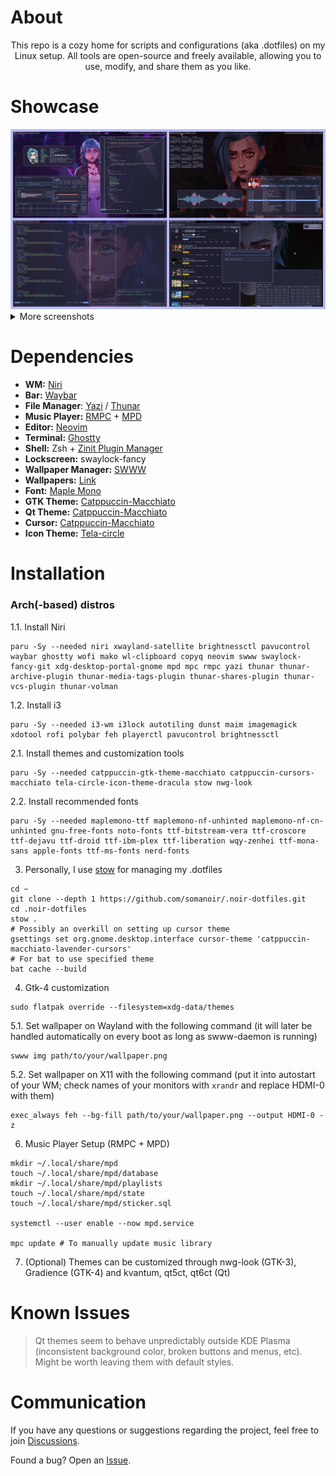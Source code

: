 # About

<div align="center">
  This repo is a cozy home for scripts and configurations (aka .dotfiles) on my Linux setup. All tools are open-source and freely available, allowing you to use, modify, and share them as you like.
</div>

# Showcase

<div align="center">
  <img alt="Showcase 0" src="./assets/showcase_0.png" />
</div>

<details>
  <summary>More screenshots</summary>
  <div align="center">
    <img alt="Showcase 1" src="./assets/showcase_1.png" />
    <img alt="Showcase 2" src="./assets/showcase_2.png" />
    <img alt="Showcase 3" src="./assets/showcase_3.png" />
    <img alt="Showcase 4" src="./assets/showcase_4.png" />
    <img alt="Showcase 5" src="./assets/showcase_5.png" />
  </div>
</details>

# Dependencies

- **WM:** [Niri](https://github.com/YaLTeR/niri)
- **Bar:** [Waybar](https://github.com/Alexays/Waybar)
- **File Manager**: [Yazi](https://github.com/sxyazi/yazi) /
  [Thunar](https://gitlab.xfce.org/xfce/thunar)
- **Music Player:** [RMPC](https://github.com/mierak/rmpc) +
  [MPD](https://github.com/MusicPlayerDaemon/MPD)
- **Editor:** [Neovim](https://github.com/neovim/neovim)
- **Terminal:** [Ghostty](https://github.com/ghostty-org/ghostty)
- **Shell:** Zsh +
  [Zinit Plugin Manager](https://github.com/zdharma-continuum/zinit)
- **Lockscreen:** swaylock-fancy
- **Wallpaper Manager:** [SWWW](https://github.com/LGFae/swww)
- **Wallpapers:**
  [Link](https://github.com/somanoir/.noir-dotfiles/tree/master/.local/share/backgrounds)
- **Font:** [Maple Mono](https://github.com/subframe7536/maple-font)
- **GTK Theme:** [Catppuccin-Macchiato](https://github.com/catppuccin/gtk)
- **Qt Theme:** [Catppuccin-Macchiato](https://github.com/catppuccin/qt5ct)
- **Cursor:** [Catppuccin-Macchiato](https://github.com/catppuccin/cursors)
- **Icon Theme:**
  [Tela-circle](https://github.com/vinceliuice/Tela-circle-icon-theme)

# Installation

### Arch(-based) distros

1.1. Install Niri

```
paru -Sy --needed niri xwayland-satellite brightnessctl pavucontrol waybar ghostty wofi mako wl-clipboard copyq neovim swww swaylock-fancy-git xdg-desktop-portal-gnome mpd mpc rmpc yazi thunar thunar-archive-plugin thunar-media-tags-plugin thunar-shares-plugin thunar-vcs-plugin thunar-volman
```

1.2. Install i3

```
paru -Sy --needed i3-wm i3lock autotiling dunst maim imagemagick xdotool rofi polybar feh playerctl pavucontrol brightnessctl
```

2.1. Install themes and customization tools

```
paru -Sy --needed catppuccin-gtk-theme-macchiato catppuccin-cursors-macchiato tela-circle-icon-theme-dracula stow nwg-look
```

2.2. Install recommended fonts

```
paru -Sy --needed maplemono-ttf maplemono-nf-unhinted maplemono-nf-cn-unhinted gnu-free-fonts noto-fonts ttf-bitstream-vera ttf-croscore ttf-dejavu ttf-droid ttf-ibm-plex ttf-liberation wqy-zenhei ttf-mona-sans apple-fonts ttf-ms-fonts nerd-fonts
```

3. Personally, I use [stow](https://www.gnu.org/software/stow/) for managing my
   .dotfiles

```
cd ~
git clone --depth 1 https://github.com/somanoir/.noir-dotfiles.git
cd .noir-dotfiles
stow .
# Possibly an overkill on setting up cursor theme
gsettings set org.gnome.desktop.interface cursor-theme 'catppuccin-macchiato-lavender-cursors'
# For bat to use specified theme
bat cache --build
```

4. Gtk-4 customization

```
sudo flatpak override --filesystem=xdg-data/themes
```

5.1. Set wallpaper on Wayland with the following command (it will later be
handled automatically on every boot as long as swww-daemon is running)

```
swww img path/to/your/wallpaper.png
```

5.2. Set wallpaper on X11 with the following command (put it into autostart of
your WM; check names of your monitors with `xrandr` and replace HDMI-0 with
them)

```
exec_always feh --bg-fill path/to/your/wallpaper.png --output HDMI-0 -z
```

6. Music Player Setup (RMPC + MPD)

```
mkdir ~/.local/share/mpd
touch ~/.local/share/mpd/database
mkdir ~/.local/share/mpd/playlists
touch ~/.local/share/mpd/state
touch ~/.local/share/mpd/sticker.sql

systemctl --user enable --now mpd.service

mpc update # To manually update music library
```

7. (Optional) Themes can be customized through nwg-look (GTK-3), Gradience
   (GTK-4) and kvantum, qt5ct, qt6ct (Qt)

# Known Issues

> Qt themes seem to behave unpredictably outside KDE Plasma (inconsistent
> background color, broken buttons and menus, etc). Might be worth leaving them
> with default styles.

# Communication

If you have any questions or suggestions regarding the project, feel free to
join [Discussions](https://github.com/somanoir/.noir-dotfiles/discussions).

Found a bug? Open an [Issue](https://github.com/somanoir/.noir-dotfiles/issues).
